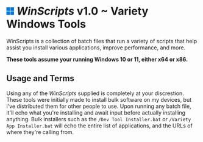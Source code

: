 # <img src = 'windows-logo.png' width = 20> *WinScripts* v1.0 ~ Variety Windows Tools
WinScripts is a collection of batch files that run a variety of scripts that help assist you install various applications, improve performance, and more. 

**These tools assume your running Windows 10 or 11, either x64 or x86.**

## Usage and Terms
Using any of the *WinScripts* supplied is completely at your discrestion. These tools were initially made to install bulk software on my devices, but i've distributed them for other people to use. Upon running any batch file, it'll echo what you're installing and await input before actually installing anything. Bulk installers such as the ``/Dev Tool Installer.bat`` or ``/Variety App Installer.bat`` will echo the entire list of applications, and the URLs of where they're calling from.